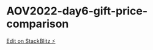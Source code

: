 # AOV2022-day6-gift-price-comparison

[Edit on StackBlitz ⚡️](https://stackblitz.com/edit/vue3-vite-starter-xifsy-w8wy6l)